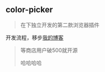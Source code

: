 ## color-picker
> 在下独立开发的第二款浏览器插件

开发流程，移步[我的博客](https://elegantyu.github.io/)

> 等商店用户破500就开源
> 
> 哈哈哈哈